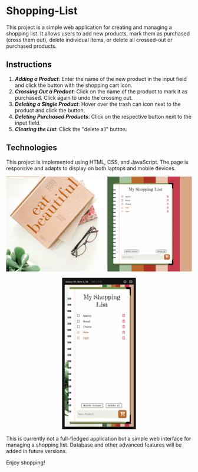 # Shopping-List

This project is a simple web application for creating and managing a shopping list. It allows users to add new products, mark them as purchased (cross them out), delete individual items, or delete all crossed-out or purchased products.

## Instructions

1. **_Adding a Product_**: Enter the name of the new product in the input field and click the button with the shopping cart icon.
2. **_Crossing Out a Product_**: Click on the name of the product to mark it as purchased. Click again to undo the crossing out.
3. **_Deleting a Single Product_**: Hover over the trash can icon next to the product and click the button.
4. **_Deleting Purchased Products_**: Click on the respective button next to the input field.
5. **_Clearing the List_**: Click the "delete all" button.

## Technologies

This project is implemented using HTML, CSS, and JavaScript. The page is responsive and adapts to display on both laptops and mobile devices.

<img src="./img/screenshot_laptop.png" alt="Screenshot from a laptop."/>

<p align="center">
  <img src="./img/screenshot_phone.png" width="200px" alt="Screenshot from the phone."/>
</p>

This is currently not a full-fledged application but a simple web interface for managing a shopping list. Database and other advanced features will be added in future versions.

Enjoy shopping!
